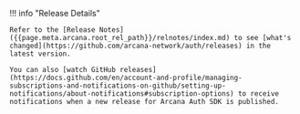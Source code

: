 !!! info "Release Details"

    Refer to the [Release Notes]({{page.meta.arcana.root_rel_path}}/relnotes/index.md) to see [what's changed](https://github.com/arcana-network/auth/releases) in the latest version.

    You can also [watch GitHub releases](https://docs.github.com/en/account-and-profile/managing-subscriptions-and-notifications-on-github/setting-up-notifications/about-notifications#subscription-options) to receive notifications when a new release for Arcana Auth SDK is published.
